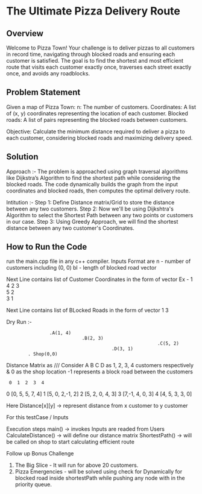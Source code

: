 # The Ultimate Pizza Delivery Route

## Overview 
Welcome to Pizza Town! Your challenge is to deliver pizzas to all customers in record time, navigating through blocked roads and ensuring each customer is satisfied. The goal is to find the shortest and most efficient route that visits each customer exactly once, traverses each street exactly once, and avoids any roadblocks.

## Problem Statement
Given a map of Pizza Town:
    n: The number of customers.
    Coordinates: A list of (x, y) coordinates representing the location of each customer.
    Blocked roads: A list of pairs representing the blocked roads between customers.

Objective: Calculate the minimum distance required to deliver a pizza to each customer, considering blocked roads and maximizing delivery speed.

## Solution 
Approach :- The problem is approached using graph traversal algorithms like Dijkstra’s Algorithm to find the shortest path while considering the blocked roads. The code dynamically builds the graph from the input coordinates and blocked roads, then computes the optimal delivery route.

Intitution :- 
Step 1: Define Distance matrix/Grid to store the distance between any two customers. 
Step 2: Now we'll be using Dijkshtra's Algorithm to select the Shortest Path between any two points or customers in our case. 
Step 3: Using Greedy Approach, we will find the shortest distance between any two customer's Coordinates.

## How to Run the Code 
run the main.cpp file in any c++ compiler. 
Inputs Format are
n -  number of customers including (0, 0)
bl - length of blocked road vector

Next Line contains list of Customer Coordinates in the form of vector
Ex - 
1 4 
2 3  
5 2  
3 1


Next Line contains list of BLocked Roads in the form of vector 
1 3



Dry Run :- 


                    

                                
                    .A(1, 4)
                                .B(2, 3)
                                                            .C(5, 2)
                                           .D(3, 1)
            . Shop(0,0) 


Distance Matrix as
/// Consider A B C D as 1, 2, 3, 4 customers respectively & 0 as the shop location 
    -1 represents a block road between the customers

     0  1  2  3  4
  0 [0, 5, 5, 7, 4]
  1 [5, 0, 2,-1, 2]
  2 [5, 2, 0, 4, 3]
  3 [7,-1, 4, 0, 3]
  4 [4, 5, 3, 3, 0]


  Here Distance[x][y] -> represent distance from x customer to y customer

For this testCase / Inputs

Execution steps 
main() -> invokes
Inputs are readed from Users
CalculateDistance() ->  will define our distance matrix 
ShortestPath() -> will be called on shop to start calculating efficient route 

 
Follow up Bonus Challenge 
1. The Big Slice - It will run for above 20 customers.
2. Pizza Emergencies - will be solved using check for Dynamically for blocked road inside shortestPath while pushing any node with in the priority queue. 